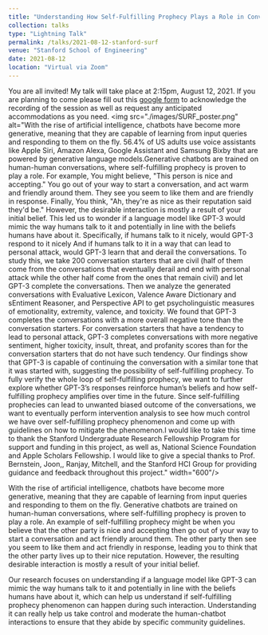 ```yaml
---
title: "Understanding How Self-Fulfilling Prophecy Plays a Role in Conversation with Language Model"
collection: talks
type: "Lightning Talk"
permalink: /talks/2021-08-12-stanford-surf
venue: "Stanford School of Engineering"
date: 2021-08-12
location: "Virtual via Zoom"
---
```

You are all invited! My talk will take place at 2:15pm, August 12, 2021. If you are planning to come please fill out this [google form](https://forms.gle/8b1rYL3yEFxdRXEg6) to acknowledge the recording of the session as well as request any anticipated accommodations as you need. <img src="./images/SURF_poster.png" alt="With the rise of artificial intelligence, chatbots have become more generative, meaning that they are capable of learning from input queries and responding to them on the fly. 56.4% of US adults use voice assistants like Apple Siri, Amazon Alexa, Google Assistant and Samsung Bixby that are powered by generative language models.Generative chatbots are trained on human-human conversations, where self-fulfilling prophecy is proven to play a role. For example, You might believe, "This person is nice and accepting." You go out of your way to start a conversation, and act warm and friendly around them. They see you seem to like them and are friendly in response. Finally, You think, "Ah, they're as nice as their reputation said they'd be." However, the desirable interaction is mostly a result of your initial belief. This led us to wonder if a language model like GPT-3 would mimic the way humans talk to it and potentially in line with the beliefs humans have about it. Specifically, if humans talk to it nicely, would GPT-3 respond to it nicely And if humans talk to it in a way that can lead to personal attack, would GPT-3 learn that and derail the conversations. To study this, we take 200 conversation starters that are civil (half of them come from the conversations that eventually derail and end with personal attack while the other half come from the ones that remain civil) and let GPT-3 complete the conversations. Then we analyze the generated conversations with Evaluative Lexicon, Valence Aware Dictionary and sEntiment Reasoner, and Perspective API to get psycholinguistic measures of emotionality, extremity, valence, and toxicity. We found that GPT-3 completes the conversations with a more overall negative tone than the conversation starters. For conversation starters that have a tendency to lead to personal attack, GPT-3 completes conversations with more negative sentiment, higher toxicity, insult, threat, and profanity scores than for the conversation starters that do not have such tendency. Our findings show that GPT-3 is capable of continuing the conversation with a similar tone that it was started with, suggesting the possibility of self-fulfilling prophecy. To fully verify the whole loop of self-fulfilling prophecy, we want to further explore whether GPT-3’s responses reinforce human’s beliefs and how self-fulfilling prophecy amplifies over time in the future. Since self-fulfilling prophecies can lead to unwanted biased outcome of the conversations, we want to eventually perform intervention analysis to see how much control we have over self-fulfilling prophecy phenomenon and come up with guidelines on how to mitigate the phenomenon.I would like to take this time to thank the Stanford Undergraduate Research Fellowship Program for support and funding in this project, as well as, National Science Foundation and Apple Scholars Fellowship. I would like to give a special thanks to Prof. Bernstein, Joon,, Ranjay, Mitchell, and the Stanford HCI Group for providing guidance and feedback throughout this project." width="600"/>

With the rise of artificial intelligence, chatbots have become more generative, meaning that they are capable of learning from input queries and responding to them on the fly. Generative chatbots are trained on human-human conversations, where self-fulfilling prophecy is proven to play a role. An example of self-fulfilling prophecy might be when you believe that the other party is nice and accepting then go out of your way to start a conversation and act friendly around them. The other party then see you seem to like them and act friendly in response, leading you to think that the other party lives up to their nice reputation. However, the resulting desirable interaction is mostly a result of your initial belief.

Our research focuses on understanding if a language model like GPT-3 can mimic the way humans talk to it and potentially in line with the beliefs humans have about it, which can help us understand if self-fulfilling prophecy phenomenon can happen during such interaction. Understanding it can really help us take control and moderate the human-chatbot interactions to ensure that they abide by specific community guidelines.

